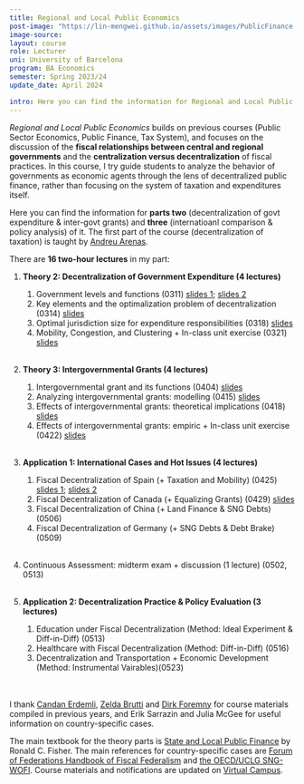 ```yaml
---
title: Regional and Local Public Economics
post-image: "https://lin-mengwei.github.io/assets/images/PublicFinance.png"
image-source:  
layout: course
role: Lecturer
uni: University of Barcelona
program: BA Economics 
semester: Spring 2023/24
update_date: April 2024

intro: Here you can find the information for Regional and Local Public Economics taught in Spring semester, 2023/24. This is a <b>third-year compulsory course</b> for undergraduate Economics majors at the University of Barcelona.
---
```



*Regional and Local Public Economics* builds on previous courses (Public Sector Economics, Public Finance, Tax System), and focuses on the discussion of the <b>fiscal relationships between central and regional governments</b> and the <b>centralization versus decentralization</b> of fiscal practices. In this course, I try guide students to analyze the behavior of governments as economic agents through the lens of decentralized public finance, rather than focusing on the system of taxation and expenditures itself.

Here you can find the information for <b>parts two</b> (decentralization of govt expenditure & inter-govt grants) and <b>three</b> (internatioanl comparison & policy analysis) of it. The first part of the course (decentralization of taxation) is taught by [Andreu Arenas](https://sites.google.com/site/andreuarenasweb/home).

There are **16 two-hour lectures** in my part:

1. <b>Theory 2: Decentralization of Government Expenditure (4 lectures) </b><br>
	1. Government levels and functions (0311) [slides 1](https://campusvirtual.ub.edu/pluginfile.php/8091574/mod_resource/content/6/0311_expenditure_decentralization_I_studs.pdf); [slides 2](https://campusvirtual.ub.edu/pluginfile.php/8101281/mod_resource/content/2/0314_expenditure_decentralization_I_cont_studs.pdf)<br>
	2. Key elements and the optimalization problem of decentralization (0314) [slides](https://campusvirtual.ub.edu/pluginfile.php/8101280/mod_resource/content/1/031418_expenditure_decentralization_II_studs.pdf)<br>
	3. Optimal jurisdiction size for expenditure responsibilities (0318) [slides](https://campusvirtual.ub.edu/pluginfile.php/8109586/mod_resource/content/1/0321_expenditure_decentralization_III_studs.pdf)<br>
	4. Mobility, Congestion, and Clustering + In-class unit exercise (0321) [slides](https://campusvirtual.ub.edu/pluginfile.php/8109586/mod_resource/content/1/0321_expenditure_decentralization_III_studs.pdf) 
<br><br>

2. <b>Theory 3: Intergovernmental Grants (4 lectures)</b> <br>
	1. Intergovernmental grant and its functions (0404) [slides](https://campusvirtual.ub.edu/pluginfile.php/8118122/mod_resource/content/1/0404_intergovernmental_grants_I.pdf)<br>
	2. Analyzing intergovernmental grants: modelling (0415) [slides](https://campusvirtual.ub.edu/pluginfile.php/8132330/mod_resource/content/3/0415_intergovernmental_grants_II.pdf)<br>
	3. Effects of intergovernmental grants: theoretical implications (0418) [slides](https://campusvirtual.ub.edu/pluginfile.php/8137200/mod_resource/content/1/0418_intergovernmental_grants_III.pdf)<br>
	4. Effects of intergovernmental grants: empiric + In-class unit exercise (0422) [slides](https://campusvirtual.ub.edu/pluginfile.php/8140050/mod_resource/content/1/0422_intergovernmental_grants_IV.pdf)
<br><br>

3. <b>Application 1: International Cases and Hot Issues (4 lectures)</b> <br>
	1. Fiscal Decentralization of Spain (+ Taxation and Mobility) (0425) [slides 1](https://campusvirtual.ub.edu/pluginfile.php/8144164/mod_resource/content/1/0425_Case_1_Spain.pdf); [slides 2](https://campusvirtual.ub.edu/pluginfile.php/8147763/mod_resource/content/1/0429_Case_1_Spain_Dirk_paper.pdf)<br>
	2. Fiscal Decentralization of Canada (+ Equalizing Grants) (0429) [slides](https://campusvirtual.ub.edu/pluginfile.php/8147765/mod_resource/content/1/0429_Case_2_Canada.pdf)<br>
	3. Fiscal Decentralization of China (+ Land Finance & SNG Debts) (0506) <br>
	4. Fiscal Decentralization of Germany (+ SNG Debts & Debt Brake) (0509)
<br><br>

4. Continuous Assessment: midterm exam + discussion (1 lecture) (0502, 0513)<br><br>

5. <b>Application 2: Decentralization Practice & Policy Evaluation (3 lectures) </b><br>
	1. Education under Fiscal Decentralization (Method: Ideal Experiment & Diff-in-Diff) (0513)<br> 
	2. Healthcare with Fiscal Decentralization (Method: Diff-in-Diff) (0516)<br> 
	3. Decentralization and Transportation + Economic Development (Method: Instrumental Vairables)(0523)<br> 
<br><br>

I thank [Candan Erdemli](https://candanerdemli.com/), [Zelda Brutti](https://sites.google.com/site/zeldabrutti/) and [Dirk Foremny](http://foremny.eu/) for course materials compiled in previous years, and Erik Sarrazin and Julia McGee for useful information on country-specific cases.

The main textbook for the theory parts is [State and Local Public Finance](https://www.routledge.com/State-and-Local-Public-Finance/Fisher/p/book/9780367467234) by Ronald C. Fisher. The main references for country-specific cases are [Forum of Federations Handbook of Fiscal Federalism](https://forumfed.org/wp-content/uploads/2023/08/978-3-030-97258-5-3.pdf) and [the OECD/UCLG SNG-WOFI](www.sng-wofi.org/country-profiles/). Course materials and notifications are updated on [Virtual Campus](https://campusvirtual.ub.edu/course/view.php?id=68724).